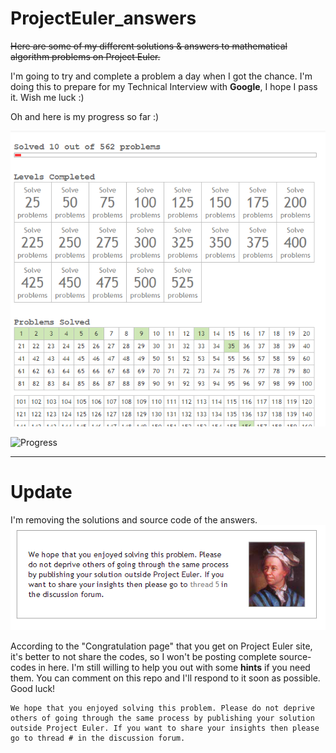 # ProjectEuler_answers
<strike>Here are some of my different solutions & answers to mathematical algorithm problems on Project Euler.</strike>

I'm going to try and complete a problem a day when I got the chance.
I'm doing this to prepare for my Technical Interview with **Google**, I hope I pass it. Wish me luck :)

Oh and here is my progress so far :)

![Progress](https://raw.githubusercontent.com/fedmich/ProjectEuler_answers/master/progress/solved/10.png)

![Progress](http://projecteuler.net/profile/fedmich.png?solved=10)

----

Update
====

I'm removing the solutions and source code of the answers.
![Progress](https://raw.githubusercontent.com/fedmich/ProjectEuler_answers/master/progress/dont_share_answers.png)

According to the "Congratulation page" that you get on Project Euler site, it's better to not share the codes, so I won't be posting complete source-codes in here. I'm still willing to help you out with some **hints** if you need them. You can comment on this repo and I'll respond to it soon as possible. Good luck!

    We hope that you enjoyed solving this problem. Please do not deprive others of going through the same process by publishing your solution outside Project Euler. If you want to share your insights then please go to thread # in the discussion forum.